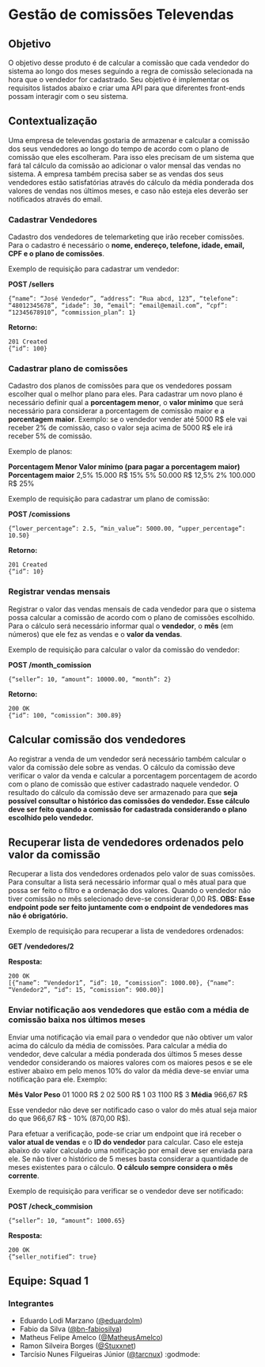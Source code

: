 
# Gestão de comissões Televendas
## Objetivo
O objetivo desse produto é de calcular a comissão que cada vendedor do sistema ao longo dos meses seguindo a regra de comissão selecionada na hora que o vendedor for cadastrado. Seu objetivo é implementar os requisitos listados abaixo e criar uma API para que diferentes front-ends possam interagir com o seu sistema.

## Contextualização
Uma empresa de televendas gostaria de armazenar e calcular a comissão dos seus vendedores ao longo do tempo de acordo com o plano de comissão que eles escolheram. Para isso eles precisam de um sistema que fará tal cálculo da comissão ao adicionar o valor mensal das vendas no sistema. A empresa também precisa saber se as vendas dos seus vendedores estão satisfatórias através do cálculo da média ponderada dos valores de vendas nos últimos meses, e caso não esteja eles deverão ser notificados através do email.

### Cadastrar Vendedores
Cadastro dos vendedores de telemarketing que irão receber comissões. Para o cadastro é necessário o **nome, endereço, telefone, idade, email, CPF e o plano de comissões**.

Exemplo de requisição para cadastrar um vendedor:

**POST /sellers**

    {“name”: “José Vendedor”, “address”: “Rua abcd, 123”, “telefone”: “48012345678”, “idade”: 30, “email”: “email@email.com”, “cpf”: “12345678910”, “commission_plan”: 1}

**Retorno:**

    201 Created
    {“id”: 100}

### Cadastrar plano de comissões

Cadastro dos planos de comissões para que os vendedores possam escolher qual o melhor plano para eles. Para cadastrar um novo plano é necessário definir qual a **porcentagem menor**, o **valor mínimo** que será necessário para considerar a porcentagem de comissão maior e a **porcentagem maior**. Exemplo: se o vendedor vender até 5000 R$ ele vai receber 2% de comissão, caso o valor seja acima de 5000 R$ ele irá receber 5% de comissão.

Exemplo de planos:

**Porcentagem Menor	Valor mínimo (para pagar a porcentagem maior)	Porcentagem maior**
2,5%	15.000 R$	15%
5%	50.000 R$	12,5%
2%	100.000 R$	25%

Exemplo de requisição para cadastrar um plano de comissão:

**POST /comissions**

    {“lower_percentage”: 2.5, “min_value”: 5000.00, “upper_percentage”: 10.50}

**Retorno:**

    201 Created
    {“id”: 10}


### Registrar vendas mensais

Registrar o valor das vendas mensais de cada vendedor para que o sistema possa calcular a comissão de acordo com o plano de comissões escolhido. Para o cálculo será necessário informar qual o **vendedor**, o **mês** (em números) que ele fez as vendas e o **valor da vendas**.

Exemplo de requisição para calcular o valor da comissão do vendedor:


**POST /month_comission**

    {“seller”: 10, “amount”: 10000.00, “month”: 2}

**Retorno:**

    200 OK
    {“id”: 100, “comission”: 300.89}

## Calcular comissão dos vendedores
Ao registrar a venda de um vendedor será necessário também calcular o valor da comissão dele sobre as vendas. O cálculo da comissão deve verificar o valor da venda e calcular a porcentagem porcentagem de acordo com o plano de comissão que estiver cadastrado naquele vendedor. O resultado do cálculo da comissão deve ser armazenado para que **seja possível consultar o histórico das comissões do vendedor. Esse cálculo deve ser feito quando a comissão for cadastrada considerando o plano escolhido pelo vendedor.**

## Recuperar lista de vendedores ordenados pelo valor da comissão
Recuperar a lista dos vendedores ordenados pelo valor de suas comissões. Para consultar a lista será necessário informar qual o mês atual para que possa ser feito o filtro e a ordenação dos valores. Quando o vendedor não tiver comissão no mês selecionado deve-se considerar 0,00 R$. **OBS: Esse endpoint pode ser feito juntamente com o endpoint de vendedores mas não é obrigatório.**

Exemplo de requisição para recuperar a lista de vendedores ordenados:

**GET /vendedores/2**

**Resposta:**

    200 OK
    [{“name”: “Vendedor1”, “id”: 10, “comission”: 1000.00}, {“name”: “Vendedor2”, “id”: 15, “comission”: 900.00}]

### Enviar notificação aos vendedores que estão com a média de comissão baixa nos últimos meses
Enviar uma notificação via email para o vendedor que não obtiver um valor acima do cálculo da média de comissões. Para calcular a média do vendedor, deve calcular a média ponderada dos últimos 5 meses desse vendedor considerando os maiores valores com os maiores pesos e se ele estiver abaixo em pelo menos 10% do valor da média deve-se enviar uma notificação para ele. Exemplo:

**Mês	Valor	Peso**
01	1000 R$	2
02	500 R$	1
03	1100 R$	3
**Média**	966,67 R$

Esse vendedor não deve ser notificado caso o valor do mês atual seja maior do que 966,67 R$ - 10% (870,00 R$).

Para efetuar a verificação, pode-se criar um endpoint que irá receber o **valor atual de vendas** e o **ID do vendedor** para calcular. Caso ele esteja abaixo do valor calculado uma notificação por email deve ser enviada para ele. Se não tiver o histórico de 5 meses basta considerar a quantidade de meses existentes para o cálculo. **O cálculo sempre considera o mês corrente**.

Exemplo de requisição para verificar se o vendedor deve ser notificado:

**POST /check_commision**

    {“seller”: 10, “amount”: 1000.65}

 **Resposta:**

    200 OK
    {“seller_notified”: true}

## Equipe: Squad 1

### Integrantes
* Eduardo Lodi Marzano ([@eduardolm](https://github.com/eduardolm))
* Fabio da Silva ([@bn-fabiosilva](https://github.com/bn-fabiosilva))
* Matheus Felipe Amelco ([@MatheusAmelco](https://github.com/MatheusAmelco))
* Ramon Silveira Borges ([@Stuxxnet](https://github.com/StuxxNet))
* Tarcísio Nunes Filgueiras Júnior ([@tarcnux](https://github.com/tarcnux)) :godmode:
